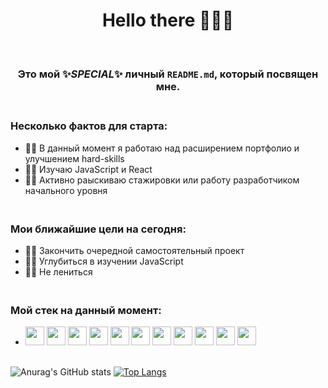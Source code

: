 ### <h1 align="center">Hello there 👋🧙‍♂️</h1>

### <br><p align="center">Это мой ✨_SPECIAL_✨ личный `README.md`, который посвящен мне.</p>

### <br>Несколько фактов для старта:

- 👨‍💻 В данный момент я работаю над расширением портфолио и улучшением hard-skills
- 👨‍🏫 Изучаю JavaScript и React
- 🕵️‍♂️ Активно раыскиваю стажировки или работу разработчиком начального уровня

### <br>Мои ближайшие цели на сегодня:

- 🕵️‍♂️ Закончить очередной самостоятельный проект
- 👨‍🚀 Углубиться в изучении JavaScript
- 🧟‍♂️ Не лениться

### <br>Мой стек на данный момент:

- <img src="https://user-images.githubusercontent.com/89666734/177563212-5ef219f8-b2cb-424e-a6e5-ad441a962761.png" width="30" /> <img src="https://user-images.githubusercontent.com/89666734/177563511-87d37077-8880-47ca-802e-4dd630274ade.png" width="30" /> <img src="https://user-images.githubusercontent.com/89666734/177564826-f0df841d-32e5-4a6d-8f61-81b2a2371d2e.jpg" width="30" /> <img src="https://user-images.githubusercontent.com/89666734/177565051-45c4523e-77b9-48a2-9ba2-17b0f85c1fc1.png" width="30" /> <img src="https://user-images.githubusercontent.com/89666734/177565205-789ac4a1-7e25-4a67-9140-5c8edef9def7.png" width="30" /> <img src="https://user-images.githubusercontent.com/89666734/177565476-45c25902-3f65-4e64-b266-3586d294ad82.png" width="30" /> <img src="https://user-images.githubusercontent.com/89666734/177565623-d5e046bc-9ec5-430f-ab7a-0e5e9810e954.png" width="30" /> <img src="https://user-images.githubusercontent.com/89666734/177565810-ff0fda85-8c4f-47a3-9e64-e4f744425f5f.png" width="30" /> <img src="https://user-images.githubusercontent.com/89666734/177566056-f73aed0b-2b74-4efe-a1e2-a44096c357c4.png" width="30" /> <img src="https://user-images.githubusercontent.com/89666734/177566206-4e28c8da-d17b-4daa-8df2-7a109918b3e2.png" width="30" /> <img src="https://user-images.githubusercontent.com/89666734/177566490-9a5aea12-f736-4cb5-a6d4-99645fc8c244.png" width="30" />


<br>![Anurag's GitHub stats](https://github-readme-stats.vercel.app/api?username=Obivaniche&hide=contribs,prs) [![Top Langs](https://github-readme-stats.vercel.app/api/top-langs/?username=Obivaniche&layout=compact&card_width=445)](https://github.com/Obivaniche/github-readme-stats)
